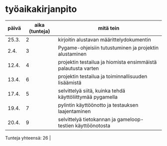 # työaikakirjanpito

| päivä | aika (tunteja) | mitä tein                                                      |
| ----- | -------------- | -------------------------------------------------------------- |
| 25.3. | 2              | kirjoitin alustavan määrittelydokumentin                       |
| 2.4.  | 3              | Pygame-ohjeisiin tutustuminen ja projektin alustaminen         |
| 12.4. | 4              | projektin testailua ja hiomista ensimmäistä palautusta varten  |
| 13.4. | 6              | projektin testailua ja toiminnallisuuden lisäämistä            |
| 17.4. | 5              | selvittelyä siitä, kuinka tehdä käyttöliittymää pygamella      |
| 19.4. | 7              | pylintin käyttöönotto ja testauksen laajentaminen              |
| 20.4. | 9              | selvittelyä tietokannan ja gameloop-testien käyttöönotosta     |


Tunteja yhteensä: 26                 |
